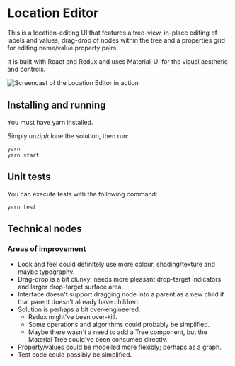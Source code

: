 # Location Editor

This is a location-editing UI that features a tree-view, in-place editing of labels and values, drag-drop of nodes within the tree and a properties grid for editing name/value property pairs.

It is built with React and Redux and uses Material-UI for the visual aesthetic and controls.

![Screencast of the Location Editor in action](/docs/demo.gif?raw=true "Screencast of the Location Editor in action")

## Installing and running

You must have yarn installed.

Simply unzip/clone the solution, then run:

```
yarn
yarn start
```

## Unit tests

You can execute tests with the following command:

```
yarn test
```

## Technical nodes

### Areas of improvement

* Look and feel could definitely use more colour, shading/texture and maybe typography.
* Drag-drop is a bit clunky; needs more pleasant drop-target indicators and larger drop-target surface area.
* Interface doesn't support dragging node into a parent as a new child if that parent doesn't already have children.
* Solution is perhaps a bit over-engineered.
  * Redux might've been over-kill.
  * Some operations and algorithms could probably be simplified.
  * Maybe there wasn't a need to add a Tree component, but the Material Tree could've been consumed directly.
* Property/values could be modelled more flexibly; perhaps as a graph.
* Test code could possibly be simplified.